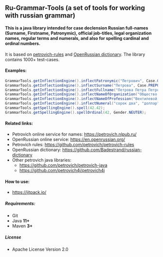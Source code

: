 ## Ru-Grammar-Tools (a set of tools for working with russian grammar)

#### This is a java library intended for case declension Russian full-names (Surname, Firstname, Patronymic), official job-titles, legal organization names, regular terms and numerals, and also for spelling cardinal and ordinal numbers.

It is based on [petrovich-rules](https://github.com/petrovich) and [OpenRussian dictionary](https://github.com/Badestrand/russian-dictionary). 
The library contains 1000+ test-cases.

#### Examples:

```java
GrammarTools.getInflectionEngine().inflectPatronymic("Петрович", Case.GENITIVE, Gender.MALE);
GrammarTools.getInflectionEngine().inflectSurname("Петрова", Case.PREPOSITIONAL, Gender.FEMALE);
GrammarTools.getInflectionEngine().inflectFullname("Петрова Петра Петровна", Case.DATIVE);
GrammarTools.getInflectionEngine().inflectNameOfOrganization("Общество с ограниченной ответственностью Бёрнинг Мэн", Case.ACCUSATIVE);
GrammarTools.getInflectionEngine().inflectNameOfProfession("Вентилевой гидравлического пресса", Case.ACCUSATIVE);
GrammarTools.getInflectionEngine().inflectNumeral("сорок два", "доллар", Case.INSTRUMENTAL);
GrammarTools.getSpellingEngine().spell(42.42);
GrammarTools.getSpellingEngine().spellOrdinal(42, Gender.NEUTER);
```

#### Related links:

- Petrovich online service for names: https://petrovich.nlpub.ru/
- OpenRussian online service: https://en.openrussian.org/
- Petrovich rules: https://github.com/petrovich/petrovich-rules
- OpenRussian dictionary: https://github.com/Badestrand/russian-dictionary 
- Other petrovich java libraries: 
  * https://github.com/petrovich/petrovich-java
  * https://github.com/petrovich4j/petrovich4j

#### How to use:
- https://jitpack.io/

##### Requirements:

- Git
- Java **11+**
- Maven **3+**

##### License

* Apache License Version 2.0